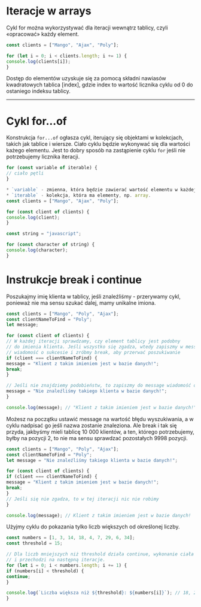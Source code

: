 # Iteracje w arrays

Cykl for można wykorzystywać dla iteracji wewnątrz tablicy, czyli «opracować» każdy element.

```js
const clients = ["Mango", "Ajax", "Poly"];

for (let i = 0; i < clients.length; i += 1) {
console.log(clients[i]);
}
```

Dostęp do elementów uzyskuje się za pomocą składni nawiasów kwadratowych tablica [index], gdzie index to wartość licznika cyklu od 0 do ostaniego indeksu tablicy.

---

# Cykl for...of

Konstrukcja `for...of` ogłasza cykl, iterujący się objektami w kolekcjach, takich jak tablice i wiersze. Ciało cyklu będzie wykonywać się dla wartości każego elementu. Jest to dobry sposób na zastąpienie cyklu `for` jeśli nie potrzebujemy licznika iteracji.

```js
for (const variable of iterable) {
// ciało pętli
}

* `variable` - zmienna, która będzie zawierać wartość elementu w każdej z iteracji.
* `iterable` - kolekcja, która ma elementy, np. array.
const clients = ["Mango", "Ajax", "Poly"];

for (const client of clients) {
console.log(client);
} 

const string = "javascript";

for (const character of string) {
console.log(character);
}
```

# Instrukcje break i continue

Poszukajmy imię klienta w tablicy, jeśli znaleźliśmy - przerywamy cykl, ponieważ nie ma sensu szukać dalej, mamy unikalne imiona.

```js
const clients = ["Mango", "Poly", "Ajax"];
const clientNameToFind = "Poly";
let message;

for (const client of clients) {
// W każdej iteracji sprawdzamy, czy element tablicy jest podobny
// do imienia klienta. Jeśli wszystko się zgadza, wtedy zapiszmy w message
// wiadomość o sukcesie i zróbmy break, aby przerwać poszukiwanie
if (client === clientNameToFind) {
message = "Klient z takim imieniem jest w bazie danych!";
break;
}

// Jeśli nie znajdziemy podobieństw, to zapiszmy do message wiadomość o braku imienia
message = "Nie znaleźliśmy takiego klienta w bazie danych!";
}

console.log(message); // "Klient z takim imieniem jest w bazie danych!"
```

Możesz na początku ustawić message na wartość błędu wyszukiwania, a w cyklu nadpisać go jeśli nazwa zostanie znaleziona. Ale break i tak się przyda, jakbyśmy mieli tablicę 10 000 klientów, a ten, którego potrzebujemy, byłby na pozycji 2, to nie ma sensu sprawdzać pozostałych 9998 pozycji.

```js
const clients = ["Mango", "Poly", "Ajax"];
const clientNameToFind = "Poly";
let message = "Nie znaleźliśmy takiego klienta w bazie danych!";

for (const client of clients) {
if (client === clientNameToFind) {
message = "Klient z takim imieniem jest w bazie danych!";
break;
}
// Jeśli się nie zgadza, to w tej iteracji nic nie robimy
}

console.log(message); // Klient z takim imieniem jest w bazie danych!
```

Użyjmy cyklu do pokazania tylko liczb większych od określonej liczby.

```js
const numbers = [1, 3, 14, 18, 4, 7, 29, 6, 34];
const threshold = 15;

// Dla liczb mniejszych niż threshold działa continue, wykonanie ciała zostaje przerwane
// i przechodzi na następną iteracje.
for (let i = 0; i < numbers.length; i += 1) {
if (numbers[i] < threshold) {
continue;
}

console.log(`Liczba większa niż ${threshold}: ${numbers[i]}`); // 18, 29, 34
}
```
